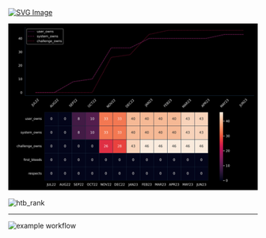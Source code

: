 <a href="https://app.hackthebox.com/profile/1190029">
  <img src="https://github.com/IrishMaestro/irishmaestro/assets/70972101/9a032a5b-5a92-41e7-aa74-45156e96c902" alt="SVG Image" width="900" height="75">
</a>

![htb_achievement_graph](./htb_achievement_graph.png)

<img src="https://github.com/IrishMaestro/irishmaestro/assets/70972101/055f5226-af44-45bd-a683-ec791207071d" alt="htb_rank" width="450" />

----
![example workflow](https://github.com/irishmaestro/irishmaestro/actions/workflows/hacktheplanet2.yml/badge.svg)
<!-- width="450" /> -->

<!-- [![hackerone_logo_white](https://user-images.githubusercontent.com/70972101/232349059-b82a5952-96ac-43a4-87f4-06485dea3505.png "h1_profile")](https://hackerone.com/irishmaestro?type=user) -->
